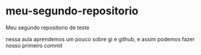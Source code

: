 # meu-segundo-repositorio
Meu segundo repositorio de teste

nessa aula aprendemos um pouco sobre gi e github, e assim podemos fazer nosso primeiro commit


